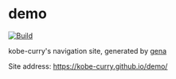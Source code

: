 # demo

[![Build](https://github.com/Kobe-Curry/demo/actions/workflows/generate.yml/badge.svg)](https://github.com/Kobe-Curry/demo/actions/workflows/generate.yml)

kobe-curry's navigation site, generated by [gena](https://github.com/x1ah/gena)

Site address: https://kobe-curry.github.io/demo/